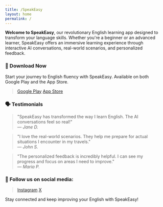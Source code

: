 ```yaml
---
title: /SpeakEasy
layout: home
permalink: /
---
```


**Welcome to SpeakEasy**, our revolutionary English learning app designed to transform your language skills. Whether you're a beginner or an advanced learner, SpeakEasy offers an immersive learning experience through interactive AI conversations, real-world scenarios, and personalized feedback.



### 📲 Download Now

Start your journey to English fluency with SpeakEasy. Available on both Google Play and the App Store.

> [Google Play](https://bit.ly/4chDbRk)
> [App Store](https://apple.co/3zh5WyT)



### 🗣 Testimonials

> "SpeakEasy has transformed the way I learn English. The AI conversations feel so real!"  
> — *Jane D.*

> "I love the real-world scenarios. They help me prepare for actual situations I encounter in my travels."  
> — *John S.*

> "The personalized feedback is incredibly helpful. I can see my progress and focus on areas I need to improve."  
> — *Maria P.*


### 📧 Follow us on social media:
> [Instagram](https://www.instagram.com/commonsourcelab)
> [X](https://x.com/CommonSourceLab)

Stay connected and keep improving your English with SpeakEasy!